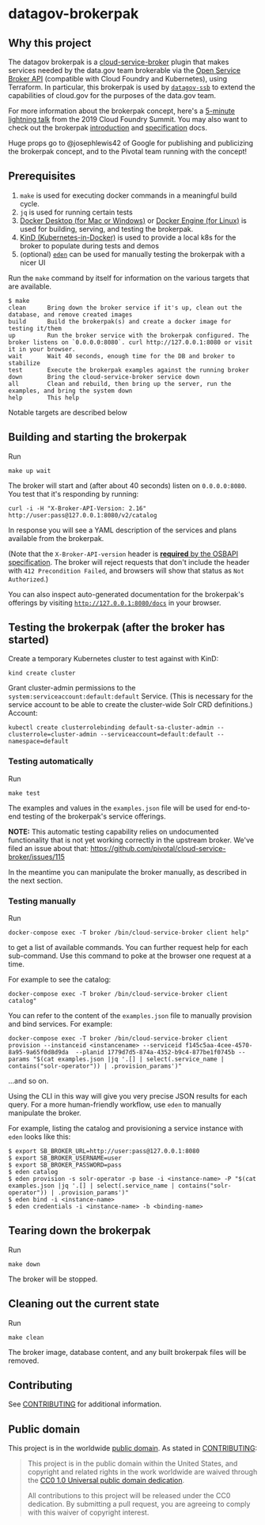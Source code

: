 # datagov-brokerpak

## Why this project

The datagov brokerpak is a [cloud-service-broker](https://github.com/pivotal/cloud-service-broker) plugin that makes services
needed by the data.gov team brokerable via the [Open Service Broker API](https://www.openservicebrokerapi.org/) (compatible with Cloud Foundry and Kubernetes), using Terraform. In particular, this brokerpak is used by [`datagov-ssb`](https://github.com/GSA/datagov-ssb) to extend the capabilities of cloud.gov for the purposes of the data.gov team.

For more information about the brokerpak concept, here's a [5-minute lightning
talk](https://www.youtube.com/watch?v=BXIvzEfHil0) from the 2019 Cloud Foundry Summit. You may also want to check out the brokerpak
[introduction](https://github.com/pivotal/cloud-service-broker/blob/master/docs/brokerpak-intro.md)
and
[specification](https://github.com/pivotal/cloud-service-broker/blob/master/docs/brokerpak-specification.md)
docs.

Huge props go to @josephlewis42 of Google for publishing and publicizing the
brokerpak concept, and to the Pivotal team running with the concept!

## Prerequisites

1. `make` is used for executing docker commands in a meaningful build cycle.
1. `jq` is used for running certain tests
1. [Docker Desktop (for Mac or
   Windows)](https://www.docker.com/products/docker-desktop) or [Docker Engine
   (for Linux)](https://www.docker.com/products/container-runtime) is used for  building, serving, and testing the brokerpak.
1. [KinD (Kubernetes-in-Docker)](https://kind.sigs.k8s.io/) is used to provide
   a local k8s for the broker to populate during tests and demos
1. (optional) [`eden`](https://github.com/starkandwayne/eden) can be used for
   manually testing the brokerpak with a nicer UI 

Run the `make` command by itself for information on the various targets that are available. 

```
$ make
clean      Bring down the broker service if it's up, clean out the database, and remove created images
build      Build the brokerpak(s) and create a docker image for testing it/them
up         Run the broker service with the brokerpak configured. The broker listens on `0.0.0.0:8080`. curl http://127.0.0.1:8080 or visit it in your browser.
wait       Wait 40 seconds, enough time for the DB and broker to stabilize
test       Execute the brokerpak examples against the running broker
down       Bring the cloud-service-broker service down
all        Clean and rebuild, then bring up the server, run the examples, and bring the system down
help       This help
```
Notable targets are described below

## Building and starting the brokerpak 
Run 

```
make up wait
```

The broker will start and (after about 40 seconds) listen on `0.0.0.0:8080`. You
test that it's responding by running:
```
curl -i -H "X-Broker-API-Version: 2.16" http://user:pass@127.0.0.1:8080/v2/catalog
```
In response you will see a YAML description of the services and plans available
from the brokerpak.

(Note that the `X-Broker-API-version` header is [**required** by the OSBAPI
specification](https://github.com/openservicebrokerapi/servicebroker/blob/master/spec.md#headers).
The broker will reject requests that don't include the header with `412
Precondition Failed`, and browsers will show that status as `Not Authorized`.)

You can also inspect auto-generated documentation for the brokerpak's offerings
by visiting [`http://127.0.0.1:8080/docs`](http://127.0.0.1:8080/docs) in your browser.

## Testing the brokerpak (after the broker has started)

Create a temporary Kubernetes cluster to test against with KinD:
```
kind create cluster
```
Grant cluster-admin permissions to the `system:serviceaccount:default:default` Service.
(This is necessary for the service account to be able to create the cluster-wide
Solr CRD definitions.)
Account:
```
kubectl create clusterrolebinding default-sa-cluster-admin --clusterrole=cluster-admin --serviceaccount=default:default --namespace=default
```

### Testing automatically

Run 
```
make test
```

The examples and values in the `examples.json` file will be used for end-to-end testing of the brokerpak's service offerings.

**NOTE:** This automatic testing capability relies on undocumented functionality
that is not yet working correctly in the upstream broker. We've filed an issue
about that: https://github.com/pivotal/cloud-service-broker/issues/115

In the meantime you can manipulate the broker manually, as described in the next
section.

### Testing manually

Run 
```
docker-compose exec -T broker /bin/cloud-service-broker client help"
```
to get a list of available commands. You can further request help for each
sub-command. Use this command to poke at the browser one request at a time.

For example to see the catalog:
```
docker-compose exec -T broker /bin/cloud-service-broker client catalog"
```

You can refer to the content of the `examples.json` file to manually provision
and bind services. For example:

```
docker-compose exec -T broker /bin/cloud-service-broker client provision --instanceid <instancename> --serviceid f145c5aa-4cee-4570-8a95-9a65f0d8d9da  --planid 1779d7d5-874a-4352-b9c4-877be1f0745b --params "$(cat examples.json |jq '.[] | select(.service_name | contains("solr-operator")) | .provision_params')"
```

...and so on.

Using the CLI in this way will give you very precise JSON results for each
query. For a more human-friendly workflow, use `eden` to manually manipulate the
broker.

For example, listing the catalog and provisioning a service instance with `eden`
looks like this:
```
$ export SB_BROKER_URL=http://user:pass@127.0.0.1:8080
$ export SB_BROKER_USERNAME=user
$ export SB_BROKER_PASSWORD=pass
$ eden catalog
$ eden provision -s solr-operator -p base -i <instance-name> -P "$(cat examples.json |jq '.[] | select(.service_name | contains("solr-operator")) | .provision_params')"
$ eden bind -i <instance-name>
$ eden credentials -i <instance-name> -b <binding-name>
```

## Tearing down the brokerpak

Run 

```
make down
```

The broker will be stopped.

## Cleaning out the current state

Run 
```
make clean
```
The broker image, database content, and any built brokerpak files will be removed.

## Contributing

See [CONTRIBUTING](CONTRIBUTING.md) for additional information.

## Public domain

This project is in the worldwide [public domain](LICENSE.md). As stated in [CONTRIBUTING](CONTRIBUTING.md):

> This project is in the public domain within the United States, and copyright and related rights in the work worldwide are waived through the [CC0 1.0 Universal public domain dedication](https://creativecommons.org/publicdomain/zero/1.0/).
>
> All contributions to this project will be released under the CC0 dedication. By submitting a pull request, you are agreeing to comply with this waiver of copyright interest.


